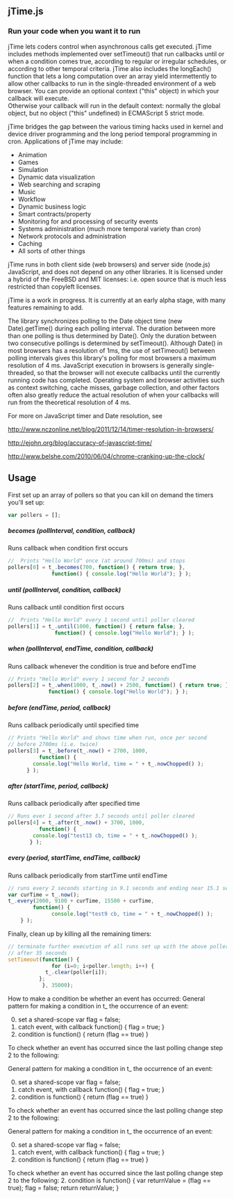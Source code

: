 ## jTime.js
### Run your code when you want it to run


jTime lets coders control when asynchronous calls get executed. jTime 
includes methods implemented over setTimeout() that run callbacks 
until or when a condition comes true, according to regular or irregular 
schedules, or according to other temporal criteria.  jTime also 
includes the longEach() function that lets a long computation 
over an array yield intermettently to allow other callbacks to run in 
the single-threaded environment of a web browser. You can provide an 
optional context ("this" object) in which your callback will execute.  
Otherwise your callback will run in the default context: normally the 
global object, but no object ("this" undefined) in ECMAScript 5 strict mode.

jTime bridges the gap between the various timing hacks used in kernel and 
device driver programming and the long period temporal programming in 
cron. Applications of jTime may include:

* Animation
* Games
* Simulation
* Dynamic data visualization
* Web searching and scraping
* Music
* Workflow
* Dynamic business logic
* Smart contracts/property
* Monitoring for and processing of security events
* Systems administration (much more temporal variety than cron)
* Network protocols and administration 
* Caching
* All sorts of other things

jTime runs in both client side (web browsers) and server side (node.js) 
JavaScript, and does not depend on any other libraries. It is licensed 
under a hybrid of the FreeBSD and MIT licenses: i.e. open source that is 
much less restricted than copyleft licenses.

jTime is a work in progress. It is currently at an early alpha
stage, with many features remaining to add.

The library synchronizes polling to the Date object time
        (new Date).getTime()
during each polling interval. The duration between more than one
polling is thus determined by Date(). Only the duration between 
two consecutive pollings is determined by setTimeout(). Although
Date() in most browsers has a resolution of 1ms, the use of
setTimeout() between polling intervals gives this library's polling 
for most browsers a maximum resolution of 4 ms.  JavaScript execution in 
browsers is generally single-threaded, so that the browser will not execute 
callbacks until the currently running code has completed.  Operating system and
browser activities such as context switching, cache misses, garbage
collection, and other factors often also greatly reduce the actual
resolution of when your callbacks will run from the theoretical 
resolution of 4 ms.


For more on JavaScript timer and Date resolution, see 

http://www.nczonline.net/blog/2011/12/14/timer-resolution-in-browsers/

http://ejohn.org/blog/accuracy-of-javascript-time/

http://www.belshe.com/2010/06/04/chrome-cranking-up-the-clock/

## Usage
First set up an array of pollers so that you can kill on demand the timers
you'll set up:

``` javascript
var pollers = [];
```


##### becomes (pollInterval, condition, callback) 
Runs callback when condition first occurs

``` javascript
//  Prints "Hello World" once (at around 700ms) and stops
pollers[0] = t_.becomes(700, function() { return true; }, 
              function() { console.log("Hello World"); } );
```


##### until (pollInterval, condition, callback)
Runs callback until condition first occurs

``` javascript
//  Prints "Hello World" every 1 second until poller cleared
pollers[1] = t_.until(1000, function() { return false; }, 
               function() { console.log("Hello World"); } );
```

##### when (pollInterval, endTime, condition, callback)
Runs callback whenever the condition is true and before endTime

``` javascript
// Prints "Hello World" every 1 second for 2 seconds
pollers[2] = t_.when(1000, t_.now() + 2500, function() { return true; }, 
             function() { console.log("Hello World"); } );
```

##### before (endTime, period, callback)
Runs callback periodically until specified time

``` javascript
// Prints "Hello World" and shows time when run, once per second
// before 2700ms (i.e. twice)
pollers[3] = t_.before(t_.now() + 2700, 1000,
          function() { 
	    console.log("Hello World, time = " + t_.nowChopped() ); 
	  } );
```

##### after (startTime, period, callback)
Runs callback periodically after specified time

``` javascript
// Runs ever 1 second after 3.7 seconds until poller cleared
pollers[4] = t_.after(t_.now() + 3700, 1000,
          function() { 
	    console.log("test13 cb, time = " + t_.nowChopped() ); 
	   } );
```

##### every (period, startTime, endTime, callback)
Runs callback periodically from startTime until endTime

``` javascript
// runs every 2 seconds starting in 9.1 seconds and ending near 15.1 seconds
var curTime = t_.now();
t_.every(2000, 9100 + curTime, 15500 + curTime,
        function() { 
	          console.log("test9 cb, time = " + t_.nowChopped() ); 
	} );
```

Finally, clean up by killing all the remaining timers:

``` javascript
// terminate further execution of all runs set up with the above pollers
// after 35 seconds
setTimeout(function() {
              for (i=0; i<poller.length; i++) {
	        t_.clear(poller[i]);
	      };
           }, 35000);
```

How to make a condition be whether an event has occurred:
General pattern for making a condition in t_ the occurrence of an event:

0. set a shared-scope var flag = false;
1. catch event, with callback function() { flag = true; }
2. condition is function() { return (flag == true) }

To check whether an event has occurred since the last polling change step 2 to the following:

General pattern for making a condition in t_ the occurrence of an event:

0. set a shared-scope var flag = false;
1. catch event, with callback function() { flag = true; }
2. condition is function() { return (flag == true) }

To check whether an event has occurred since the last polling change step 2 to the following:


General pattern for making a condition in t_ the occurrence of an event:

0. set a shared-scope var flag = false;
1. catch event, with callback function() { flag = true; }
2. condition is function() { return (flag == true) }

To check whether an event has occurred since the last polling change step 2 to the following:
2. condition is function() { var returnValue = (flag == true); flag = false; return returnValue; }


